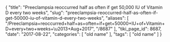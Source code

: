 {
    "title": "Preeclampsia reoccurred half as often if get 50,000 IU of Vitamin D every two weeks",
    "slug": "preeclampsia-reoccurred-half-as-often-if-get-50000-iu-of-vitamin-d-every-two-weeks",
    "aliases": [
        "/Preeclampsia+reoccurred+half+as+often+if+get+50000+IU+of+Vitamin+D+every+two+weeks+\u2013+Aug+2017",
        "/8687"
    ],
    "tiki_page_id": 8687,
    "date": "2017-08-22",
    "categories": [
        "old name"
    ],
    "tags": [
        "old name"
    ]
}